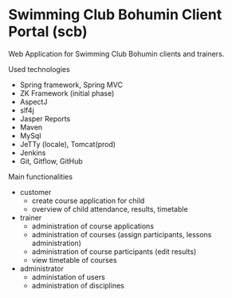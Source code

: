 # Swimming Club Bohumin Client Portal (scb)

Web Application for Swimming Club Bohumin clients and trainers.

Used technologies
- Spring framework, Spring MVC
- ZK Framework (initial phase)
- AspectJ
- slf4j
- Jasper Reports
- Maven
- MySql
- JeTTy (locale), Tomcat(prod)
- Jenkins
- Git, Gitflow, GitHub

Main functionalities
- customer
  - create course application for child
  - overview of child attendance, results, timetable
- trainer
  - administration of course applications
  - administration of courses (assign participants, lessons administration)
  - administration of course participants (edit results)
  - view timetable of courses
- administrator
  - administation of users
  - administration of disciplines
